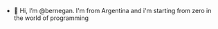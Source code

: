 - 👋 Hi, I’m @bernegan. I'm from Argentina and i'm starting from zero in the world of programming 


<!---
bernegan/bernegan is a ✨ special ✨ repository because its `README.md` (this file) appears on your GitHub profile.
You can click the Preview link to take a look at your changes.
--->

